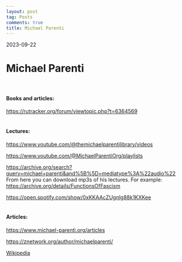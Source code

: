 ```yaml
---
layout: post
tag: Posts
comments: true
title: Michael Parenti
---
```


2023-09-22

# Michael Parenti
<br>

#### Books and articles:

<https://rutracker.org/forum/viewtopic.php?t=6364569>
<br><br>

#### Lectures:

<https://www.youtube.com/@themichaelparentilibrary/videos>

<https://www.youtube.com/@MichaelParentiOrg/playlists>

<https://archive.org/search?query=michael+parenti&and%5B%5D=mediatype%3A%22audio%22><br>
From here you can download mp3s of his lectures. For example:<br>
<https://archive.org/details/FunctionsOfFascism>

<https://open.spotify.com/show/0xKKAAcZUgnlg88k1KXKee>
<br><br>

#### Articles:

<https://www.michael-parenti.org/articles>

<https://znetwork.org/author/michaelparenti/>

[Wikipedia](https://ru.wikipedia.org/wiki/%D0%9F%D0%B0%D1%80%D0%B5%D0%BD%D1%82%D0%B8,_%D0%9C%D0%B0%D0%B9%D0%BA%D0%BB)